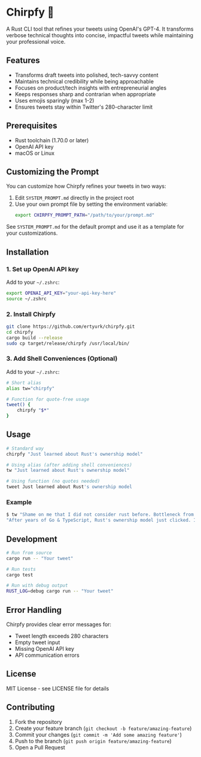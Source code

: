 # Chirpfy 🦀

A Rust CLI tool that refines your tweets using OpenAI's GPT-4. It transforms verbose technical thoughts into concise, impactful tweets while maintaining your professional voice.

## Features

- Transforms draft tweets into polished, tech-savvy content
- Maintains technical credibility while being approachable
- Focuses on product/tech insights with entrepreneurial angles
- Keeps responses sharp and contrarian when appropriate
- Uses emojis sparingly (max 1-2)
- Ensures tweets stay within Twitter's 280-character limit

## Prerequisites

- Rust toolchain (1.70.0 or later)
- OpenAI API key
- macOS or Linux

## Customizing the Prompt

You can customize how Chirpfy refines your tweets in two ways:

1. Edit `SYSTEM_PROMPT.md` directly in the project root
2. Use your own prompt file by setting the environment variable:
   ```bash
   export CHIRPFY_PROMPT_PATH="/path/to/your/prompt.md"
   ```

See `SYSTEM_PROMPT.md` for the default prompt and use it as a template for your customizations.

## Installation

### 1. Set up OpenAI API key

Add to your `~/.zshrc`:

```bash
export OPENAI_API_KEY="your-api-key-here"
source ~/.zshrc
```

### 2. Install Chirpfy

```bash
git clone https://github.com/ertyurk/chirpfy.git
cd chirpfy
cargo build --release
sudo cp target/release/chirpfy /usr/local/bin/
```

### 3. Add Shell Conveniences (Optional)

Add to your `~/.zshrc`:

```bash
# Short alias
alias tw="chirpfy"

# Function for quote-free usage
tweet() {
    chirpfy "$*"
}
```

## Usage

```bash
# Standard way
chirpfy "Just learned about Rust's ownership model"

# Using alias (after adding shell conveniences)
tw "Just learned about Rust's ownership model"

# Using function (no quotes needed)
tweet Just learned about Rust's ownership model
```

### Example

```bash
$ tw "Shame on me that I did not consider rust before. Bottleneck from my mind got removed."
"After years of Go & TypeScript, Rust's ownership model just clicked. It's not just about memory - it's about modeling complex systems correctly from day one. 🦀"
```

## Development

```bash
# Run from source
cargo run -- "Your tweet"

# Run tests
cargo test

# Run with debug output
RUST_LOG=debug cargo run -- "Your tweet"
```

## Error Handling

Chirpfy provides clear error messages for:

- Tweet length exceeds 280 characters
- Empty tweet input
- Missing OpenAI API key
- API communication errors

## License

MIT License - see LICENSE file for details

## Contributing

1. Fork the repository
2. Create your feature branch (`git checkout -b feature/amazing-feature`)
3. Commit your changes (`git commit -m 'Add some amazing feature'`)
4. Push to the branch (`git push origin feature/amazing-feature`)
5. Open a Pull Request

